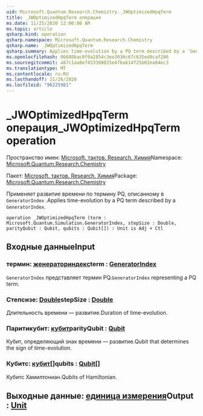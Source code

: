 ```yaml
---
uid: Microsoft.Quantum.Research.Chemistry._JWOptimizedHpqTerm
title: _JWOptimizedHpqTerm операция
ms.date: 11/25/2020 12:00:00 AM
ms.topic: article
qsharp.kind: operation
qsharp.namespace: Microsoft.Quantum.Research.Chemistry
qsharp.name: _JWOptimizedHpqTerm
qsharp.summary: Applies time-evolution by a PQ term described by a `GeneratorIndex`.
ms.openlocfilehash: 06680bac0f0a2854c3ee3036c67c635ed0caf206
ms.sourcegitcommit: a87c1aa8e7453360025e47ba614f25b02ea84ec3
ms.translationtype: MT
ms.contentlocale: ru-RU
ms.lasthandoff: 11/26/2020
ms.locfileid: "96225981"
---
```

# <a name="_jwoptimizedhpqterm-operation"></a><span data-ttu-id="c62db-102">_JWOptimizedHpqTerm операция</span><span class="sxs-lookup"><span data-stu-id="c62db-102">_JWOptimizedHpqTerm operation</span></span>

<span data-ttu-id="c62db-103">Пространство имен: [Microsoft. тактов. Research. Химия](xref:Microsoft.Quantum.Research.Chemistry)</span><span class="sxs-lookup"><span data-stu-id="c62db-103">Namespace: [Microsoft.Quantum.Research.Chemistry](xref:Microsoft.Quantum.Research.Chemistry)</span></span>

<span data-ttu-id="c62db-104">Пакет: [Microsoft. тактов. Research. Химия](https://nuget.org/packages/Microsoft.Quantum.Research.Chemistry)</span><span class="sxs-lookup"><span data-stu-id="c62db-104">Package: [Microsoft.Quantum.Research.Chemistry](https://nuget.org/packages/Microsoft.Quantum.Research.Chemistry)</span></span>


<span data-ttu-id="c62db-105">Применяет развитие времени по термину PQ, описанному в `GeneratorIndex` .</span><span class="sxs-lookup"><span data-stu-id="c62db-105">Applies time-evolution by a PQ term described by a `GeneratorIndex`.</span></span>

```qsharp
operation _JWOptimizedHpqTerm (term : Microsoft.Quantum.Simulation.GeneratorIndex, stepSize : Double, parityQubit : Qubit, qubits : Qubit[]) : Unit is Adj + Ctl
```


## <a name="input"></a><span data-ttu-id="c62db-106">Входные данные</span><span class="sxs-lookup"><span data-stu-id="c62db-106">Input</span></span>

### <a name="term--generatorindex"></a><span data-ttu-id="c62db-107">термин: [женераториндекс](xref:Microsoft.Quantum.Simulation.GeneratorIndex)</span><span class="sxs-lookup"><span data-stu-id="c62db-107">term : [GeneratorIndex](xref:Microsoft.Quantum.Simulation.GeneratorIndex)</span></span>

<span data-ttu-id="c62db-108">`GeneratorIndex` представляет термин PQ.</span><span class="sxs-lookup"><span data-stu-id="c62db-108">`GeneratorIndex` representing a PQ term.</span></span>


### <a name="stepsize--double"></a><span data-ttu-id="c62db-109">Степсизе: [Double](xref:microsoft.quantum.lang-ref.double)</span><span class="sxs-lookup"><span data-stu-id="c62db-109">stepSize : [Double](xref:microsoft.quantum.lang-ref.double)</span></span>

<span data-ttu-id="c62db-110">Длительность времени — развитие.</span><span class="sxs-lookup"><span data-stu-id="c62db-110">Duration of time-evolution.</span></span>


### <a name="parityqubit--qubit"></a><span data-ttu-id="c62db-111">Паритикубит: [кубит](xref:microsoft.quantum.lang-ref.qubit)</span><span class="sxs-lookup"><span data-stu-id="c62db-111">parityQubit : [Qubit](xref:microsoft.quantum.lang-ref.qubit)</span></span>

<span data-ttu-id="c62db-112">Кубит, определяющий знак времени — развитие.</span><span class="sxs-lookup"><span data-stu-id="c62db-112">Qubit that determines the sign of time-evolution.</span></span>


### <a name="qubits--qubit"></a><span data-ttu-id="c62db-113">Кубитс: [кубит](xref:microsoft.quantum.lang-ref.qubit)[]</span><span class="sxs-lookup"><span data-stu-id="c62db-113">qubits : [Qubit](xref:microsoft.quantum.lang-ref.qubit)[]</span></span>

<span data-ttu-id="c62db-114">Кубитс Хамилтониан.</span><span class="sxs-lookup"><span data-stu-id="c62db-114">Qubits of Hamiltonian.</span></span>



## <a name="output--unit"></a><span data-ttu-id="c62db-115">Выходные данные: [единица измерения](xref:microsoft.quantum.lang-ref.unit)</span><span class="sxs-lookup"><span data-stu-id="c62db-115">Output : [Unit](xref:microsoft.quantum.lang-ref.unit)</span></span>

